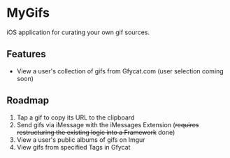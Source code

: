 # MyGifs
iOS application for curating your own gif sources.

## Features

- View a user's collection of gifs from Gfycat.com (user selection coming soon)

## Roadmap

1. Tap a gif to copy its URL to the clipboard
2. Send gifs via iMessage with the iMessages Extension (~~requires restructuring the existing logic into a Framework~~ done)
3. View a user's public albums of gifs on Imgur
4. View gifs from specified Tags in Gfycat
